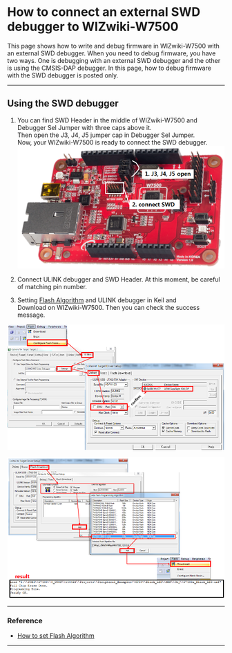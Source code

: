 # How to connect an external SWD debugger to WIZwiki-W7500

This page shows how to write and debug firmware in WIZwiki-W7500 with an external SWD debugger. When you need to debug firmware, you have two ways. One is debugging with an external SWD debugger and the other is using the CMSIS-DAP debugger. In this page, how to debug firmware with the SWD debugger is posted only.

----

## Using the SWD debugger


1. You can find SWD Header in the middle of WIZwiki-W7500 and Debugger Sel Jumper with three caps above it.  
Then open the J3, J4, J5 jumper cap in Debugger Sel Jumper.  
Now, your WIZwiki-W7500 is ready to connect the SWD debugger.
![](/img/products/wizwiki_w7500/swd_header_debugger_jumper.png)  

  
  
2. Connect ULINK debugger and SWD Header. At this moment, be careful of matching pin number.

3. Setting [Flash Algorithm](how_to_debug_wizwiki_w7500#set-flash-algorithm) and ULINK debugger in Keil and  
Download on WIZwiki-W7500. Then you can check the success message.

![](/img/products/wizwiki_w7500/set_ulink_in_keil5.png)

![](/img/products/wizwiki_w7500/set_flash_in_keil.png)

---

### Reference

- [How to set Flash Algorithm](how_to_debug_wizwiki_w7500#set-flash-algorithm)

---
